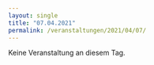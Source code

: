 ```yaml
---
layout: single
title: "07.04.2021"
permalink: /veranstaltungen/2021/04/07/
---
```


Keine Veranstaltung an diesem Tag.
